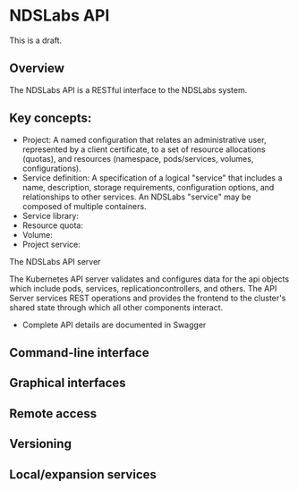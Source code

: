 # NDSLabs API

This is a draft.

## Overview

The NDSLabs API is a RESTful interface to the NDSLabs system. 

## Key concepts:

* Project: A named configuration that relates an administrative user, represented by a client certificate, to a set of resource allocations (quotas), and resources (namespace, pods/services, volumes, configurations).
* Service definition: A specification of a logical "service" that includes a name, description, storage requirements, configuration options, and relationships to other services. An NDSLabs "service" may be composed of multiple containers.
* Service library: 
* Resource quota:
* Volume:
* Project service:

The NDSLabs API server 

The Kubernetes API server validates and configures data for the api objects which include pods, services, replicationcontrollers, and others. The API Server services REST operations and provides the frontend to the cluster's shared state through which all other components interact.

* Complete API details are documented in Swagger



## Command-line interface
## Graphical interfaces

## Remote access

## Versioning

## Local/expansion services
